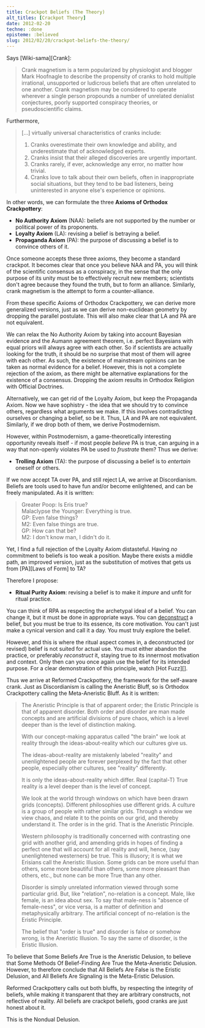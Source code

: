 ```yaml
---
title: Crackpot Beliefs (The Theory)
alt_titles: [Crackpot Theory]
date: 2012-02-20
techne: :done
episteme: :believed
slug: 2012/02/20/crackpot-beliefs-the-theory/
---
```


Says [Wiki-sama][Crank]:

> Crank magnetism is a term popularized by physiologist and blogger Mark Hoofnagle to describe the propensity of cranks to hold multiple irrational, unsupported or ludicrous beliefs that are often unrelated to one another. Crank magnetism may be considered to operate wherever a single person propounds a number of unrelated denialist conjectures, poorly supported conspiracy theories, or pseudoscientific claims.

Furthermore, 

> [...] virtually universal characteristics of cranks include:
> 
> 1. Cranks overestimate their own knowledge and ability, and underestimate that of acknowledged experts.
> 2. Cranks insist that their alleged discoveries are urgently important.
> 3. Cranks rarely, if ever, acknowledge any error, no matter how trivial.
> 4. Cranks love to talk about their own beliefs, often in inappropriate social situations, but they tend to be bad listeners, being uninterested in anyone else's experience or opinions.

In other words, we can formulate the three **Axioms of Orthodox Crackpottery**:

- **No Authority Axiom** (NAA): beliefs are not supported by the number or political power of its proponents.
- **Loyalty Axiom** (LA): revising a belief is betraying a belief.
- **Propaganda Axiom** (PA): the purpose of discussing a belief is to convince others of it.

Once someone accepts these three axioms, they become a standard crackpot. It becomes clear that once you believe NAA and PA, you will think of the scientific consensus as a conspiracy, in the sense that the only purpose of its unity must be to effectively recruit new members; scientists don't agree because they found the truth, but to form an alliance. Similarly, crank magnetism is the attempt to form a counter-alliance.

From these specific Axioms of Orthodox Crackpottery, we can derive more generalized versions, just as we can derive non-euclidean geometry by dropping the parallel postulate. This will also make clear that LA and PA are not equivalent.

We can relax the No Authority Axiom by taking into account Bayesian evidence and the Aumann agreement theorem, i.e. perfect Bayesians with equal priors will always agree with each other. So if scientists are actually looking for the truth, it should be no surprise that most of them will agree with each other. As such, the existence of mainstream opinions can be taken as normal evidence for a belief. However, this is not a complete rejection of the axiom, as there might be alternative explanations for the existence of a consensus. Dropping the axiom results in Orthodox Religion with Official Doctrines.

Alternatively, we can get rid of the Loyalty Axiom, but keep the Propaganda Axiom. Now we have sophistry - the idea that we should try to convince others, regardless what arguments we make. If this involves contradicting ourselves or changing a belief, so be it. Thus, LA and PA are not equivalent. Similarly, if we drop both of them, we derive Postmodernism.

However, within Postmodernism, a game-theoretically interesting opportunity reveals itself - if most people *believe* PA is true, can arguing in a way that non-openly violates PA be used to *frustrate* them? Thus we derive:

- **Trolling Axiom** (TA): the purpose of discussing a belief is to *entertain* oneself or others.

If we now accept TA over PA, and still reject LA, we arrive at Discordianism. Beliefs are tools used to have fun and/or become enlightened, and can be freely manipulated. As it is written:

> Greater Poop: Is Eris true?  
> Malaclypse the Younger: Everything is true.  
> GP: Even false things?  
> M2: Even false things are true.  
> GP: How can that be?  
> M2: I don't know man, I didn't do it.  

Yet, I find a full rejection of the Loyalty Axiom distasteful. Having *no* commitment to beliefs is too weak a position. Maybe there exists a middle path, an improved version, just as the substitution of motives that gets us from [PA][Laws of Form] to TA?

Therefore I propose:

- **Ritual Purity Axiom**: revising a belief is to make it *impure* and unfit for ritual practice.

You can think of RPA as respecting the archetypal ideal of a belief. You can change it, but it must be done in appropriate ways. You can [deconstruct](http://tvtropes.org/pmwiki/pmwiki.php/Main/Deconstruction) a belief, but you must be true to its essence, its core motivation. You can't just make a cynical version and call it a day. You must truly explore the belief.

However, and this is where the ritual aspect comes in, a deconstructed (or revised) belief is not suited for actual use. You must either abandon the practice, or preferably *reconstruct* it, staying true to its innermost motivation and context. Only then can you once again use the belief for its intended purpose. For a clear demonstration of this principle, watch [Hot Fuzz][].

Thus we arrive at Reformed Crackpottery, the framework for the self-aware crank. Just as Discordianism is calling the Aneristic Bluff, so is Orthodox Crackpottery calling the Meta-Aneristic Bluff. As it is written:

> The Aneristic Principle is that of apparent order; the Eristic Principle is that of apparent disorder. Both order and disorder are man made concepts and are artificial divisions of pure chaos, which is a level deeper than is the level of distinction making.
> 
> With our concept-making apparatus called "the brain" we look at reality through the ideas-about-reality which our cultures give us.
> 
> The ideas-about-reality are mistakenly labeled "reality" and unenlightened people are forever perplexed by the fact that other people, especially other cultures, see "reality" differently.
>
> It is only the ideas-about-reality which differ. Real (capital-T) True reality is a level deeper than is the level of concept.
> 
> We look at the world through windows on which have been drawn grids (concepts). Different philosophies use different grids. A culture is a group of people with rather similar grids. Through a window we view chaos, and relate it to the points on our grid, and thereby understand it. The order is in the grid. That is the Aneristic Principle.
> 
> Western philosophy is traditionally concerned with contrasting one grid with another grid, and amending grids in hopes of finding a perfect one that will account for all reality and will, hence, (say unenlightened westerners) be true. This is illusory; it is what we Erisians call the Aneristic Illusion. Some grids can be more useful than others, some more beautiful than others, some more pleasant than others, etc., but none can be more True than any other.
> 
> Disorder is simply unrelated information viewed through some particular grid. But, like "relation", no-relation is a concept. Male, like female, is an idea about sex. To say that male-ness is "absence of female-ness", or vice versa, is a matter of definition and metaphysically arbitrary. The artificial concept of no-relation is the Eristic Principle.
> 
> The belief that "order is true" and disorder is false or somehow wrong, is the Aneristic Illusion. To say the same of disorder, is the Eristic Illusion.

To believe that Some Beliefs Are True is the Aneristic Delusion, to believe that Some Methods Of Belief-Finding Are True the Meta-Aneristic Delusion. However, to therefore conclude that All Beliefs Are False is the Eristic Delusion, and All Beliefs Are Signaling is the Meta-Eristic Delusion.

Reformed Crackpottery calls out both bluffs, by respecting the integrity of beliefs, while making it transparent that they are arbitrary constructs, not reflective of reality. All beliefs are crackpot beliefs, good cranks are just honest about it.

This is the Nondual Delusion.
